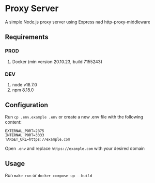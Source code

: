# Proxy Server
A simple Node.js proxy server using Express nad http-proxy-middleware

## Requirements

### PROD

1) Docker (min version 20.10.23, build 7155243)

### DEV

1) node v18.7.0
2) npm 8.18.0

## Configuration

Run `cp .env.example .env` or create a new .env file with the following content:

```dotenv
EXTERNAL_PORT=2375
INTERNAL_PORT=3333
TARGET_URL=https://example.com
```

Open `.env` and replace `https://example.com` with your desired domain

## Usage

Run `make run` or `docker compose up --build`
